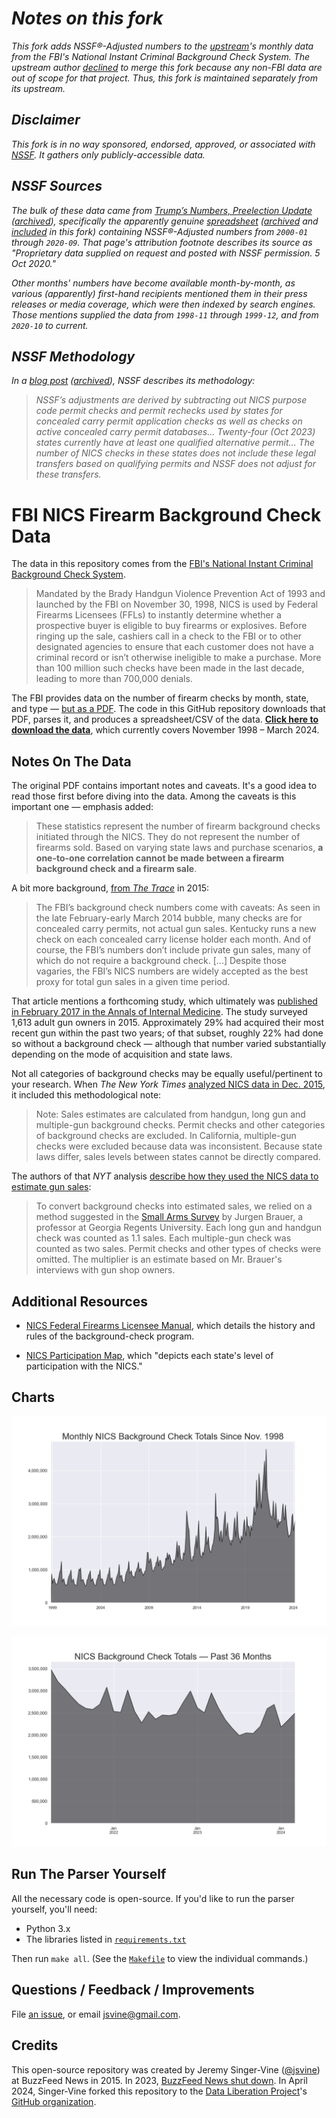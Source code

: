 # *Notes on this fork*

*This fork adds NSSF®-Adjusted numbers to the [upstream](https://github.com/data-liberation-project/nics-firearm-background-checks)'s monthly data from the FBI's National Instant Criminal Background Check System. The upstream author [declined](https://github.com/BuzzFeedNews/nics-firearm-background-checks/pull/9) to merge this fork because any non-FBI data are out of scope for that project. Thus, this fork is maintained separately from its upstream.*

## *Disclaimer*

*This fork is in no way sponsored, endorsed, approved, or associated with [NSSF](https://www.nssf.org/). It gathers only publicly-accessible data.*

## *NSSF Sources*

*The bulk of these data came from [Trump’s Numbers, Preelection Update](https://www.factcheck.org/2020/10/trumps-numbers-preelection-update/) ([archived](https://web.archive.org/web/20210425195106/https://www.factcheck.org/2020/10/trumps-numbers-preelection-update/)), specifically the apparently genuine [spreadsheet](https://cdn.factcheck.org/UploadedFiles/NSSFAdjustedNICSMonthlyHistory-1.xlsx) ([archived](https://web.archive.org/web/20210425195106/https://cdn.factcheck.org/UploadedFiles/NSSFAdjustedNICSMonthlyHistory-1.xlsx) and [included](data/NSSFAdjustedNICSMonthlyHistory-1.xlsx?raw=true) in this fork) containing NSSF®-Adjusted numbers from `2000-01` through `2020-09`. That page's attribution footnote describes its source as "Proprietary data supplied on request and posted with NSSF permission. 5 Oct 2020."*

*Other months' numbers have become available month-by-month, as various (apparently) first-hand recipients mentioned them in their press releases or media coverage, which were then indexed by search engines. Those mentions supplied the data from `1998-11` through `1999-12`, and from `2020-10` to current.*

## *NSSF Methodology*

*In a [blog post](https://www.nssf.org/articles/gun-control-group-tracking-nics-checks-badly/) ([archived](https://web.archive.org/web/20210712130908/https://www.nssf.org/articles/gun-control-group-tracking-nics-checks-badly/)), NSSF describes its methodology:*

> *NSSF’s adjustments are derived by subtracting out NICS purpose code permit checks and permit rechecks used by states for concealed carry permit application checks as well as checks on active concealed carry permit databases... Twenty-four (Oct 2023) states currently have at least one qualified alternative permit... The number of NICS checks in these states does not include these legal transfers based on qualifying permits and NSSF does not adjust for these transfers.*

# FBI NICS Firearm Background Check Data

The data in this repository comes from the [FBI's National Instant Criminal Background Check System](https://www.fbi.gov/about-us/cjis/nics).

> Mandated by the Brady Handgun Violence Prevention Act of 1993 and launched by the FBI on November 30, 1998, NICS is used by Federal Firearms Licensees (FFLs) to instantly determine whether a prospective buyer is eligible to buy firearms or explosives. Before ringing up the sale, cashiers call in a check to the FBI or to other designated agencies to ensure that each customer does not have a criminal record or isn’t otherwise ineligible to make a purchase. More than 100 million such checks have been made in the last decade, leading to more than 700,000 denials.

The FBI provides data on the number of firearm checks by month, state, and type — [but as a PDF](https://www.fbi.gov/file-repository/nics_firearm_checks_-_month_year_by_state_type.pdf/view). The code in this GitHub repository downloads that PDF, parses it, and produces a spreadsheet/CSV of the data. [__Click here to download the data__](data/nics-firearm-background-checks.csv?raw=true), which currently covers November 1998 – March 2024.

## Notes On The Data

The original PDF contains important notes and caveats. It's a good idea to read those first before diving into the data. Among the caveats is this important one — emphasis added:

> These statistics represent the number of firearm background checks initiated through the NICS. They do not represent the number of firearms sold. Based on varying state laws and purchase scenarios, __a one-to-one correlation cannot be made between a firearm background check and a firearm sale__.

A bit more background, [from *The Trace*](http://www.thetrace.org/2015/11/black-friday-gun-sales-background-checks/) in 2015:

> The FBI’s background check numbers come with caveats: As seen in the late February-early March 2014 bubble, many checks are for concealed carry permits, not actual gun sales. Kentucky runs a new check on each concealed carry license holder each month. And of course, the FBI’s numbers don’t include private gun sales, many of which do not require a background check. [...] Despite those vagaries, the FBI’s NICS numbers are widely accepted as the best proxy for total gun sales in a given time period.

That article mentions a forthcoming study, which ultimately was [published in February 2017 in the Annals of Internal Medicine](https://www.acpjournals.org/doi/10.7326/M16-1590). The study surveyed 1,613 adult gun owners in 2015. Approximately 29% had acquired their most recent gun within the past two years; of that subset, roughly 22% had done so without a background check — although that number varied substantially depending on the mode of acquisition and state laws.

Not all categories of background checks may be equally useful/pertinent to your research. When *The New York Times* [analyzed NICS data in Dec. 2015](http://www.nytimes.com/interactive/2015/12/10/us/gun-sales-terrorism-obama-restrictions.html), it included this methodological note:

> Note: Sales estimates are calculated from handgun, long gun and multiple-gun background checks. Permit checks and other categories of background checks are excluded. In California, multiple-gun checks were excluded because data was inconsistent. Because state laws differ, sales levels between states cannot be directly compared.

The authors of that *NYT* analysis [describe how they used the NICS data to estimate gun sales](https://github.com/NYTimes/gun-sales#getting-gun-sales-estimates-from-background-checks):

> To convert background checks into estimated sales, we relied on a method suggested in the [Small Arms Survey](http://www.smallarmssurvey.org/fileadmin/docs/F-Working-papers/SAS-WP14-US-Firearms-Industry.pdf) by Jurgen Brauer, a professor at Georgia Regents University. Each long gun and handgun check was counted as 1.1 sales. Each multiple-gun check was counted as two sales. Permit checks and other types of checks were omitted. The multiplier is an estimate based on Mr. Brauer's interviews with gun shop owners.

## Additional Resources

- [NICS Federal Firearms Licensee Manual](https://www.fbi.gov/file-repository/nics-firearms-licensee-manual-111811.pdf/view), which details the history and rules of the background-check program.

- [NICS Participation Map](https://www.fbi.gov/file-repository/nics-participation-map.pdf/view), which "depicts each state's level of participation with the NICS."

## Charts

![Monthly NICS Background Check Totals Since Nov. 1998](charts/total-checks-all.png)

![NICS Background Check Totals — Past 36 Months](charts/total-checks-36-months.png)

## Run The Parser Yourself

All the necessary code is open-source. If you'd like to run the parser yourself, you'll need:

- Python 3.x
- The libraries listed in [`requirements.txt`](requirements.txt)

Then run `make all`. (See the [`Makefile`](Makefile) to view the individual commands.)

## Questions / Feedback / Improvements

File [an issue](issues), or email jsvine@gmail.com.

## Credits

This open-source repository was created by Jeremy Singer-Vine ([@jsvine](https://github.com/jsvine)) at BuzzFeed News in 2015. In 2023, [BuzzFeed News shut down](https://www.buzzfeednews.com/). In April 2024, Singer-Vine forked this repository to the [Data Liberation Project](https://www.data-liberation-project.org/)'s [GitHub organization](https://github.com/data-liberation-project).
